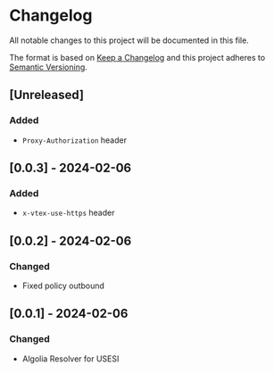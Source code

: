 # Changelog

All notable changes to this project will be documented in this file.

The format is based on [Keep a Changelog](http://keepachangelog.com/en/1.0.0/)
and this project adheres to [Semantic Versioning](http://semver.org/spec/v2.0.0.html).

## [Unreleased]

### Added
- `Proxy-Authorization` header

## [0.0.3] - 2024-02-06

### Added

- `x-vtex-use-https` header

## [0.0.2] - 2024-02-06

### Changed

- Fixed policy outbound

## [0.0.1] - 2024-02-06

### Changed

- Algolia Resolver for USESI
